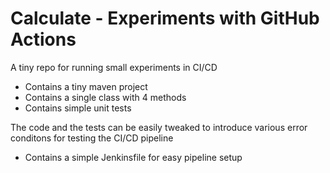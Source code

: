 # Calculate - Experiments with GitHub Actions
A tiny repo for running small experiments in CI/CD

- Contains a tiny maven project
- Contains a single class with 4 methods
- Contains simple unit tests

The code and the tests can be easily tweaked to introduce various error conditons for testing the CI/CD pipeline
 
- Contains a simple Jenkinsfile for easy pipeline setup
